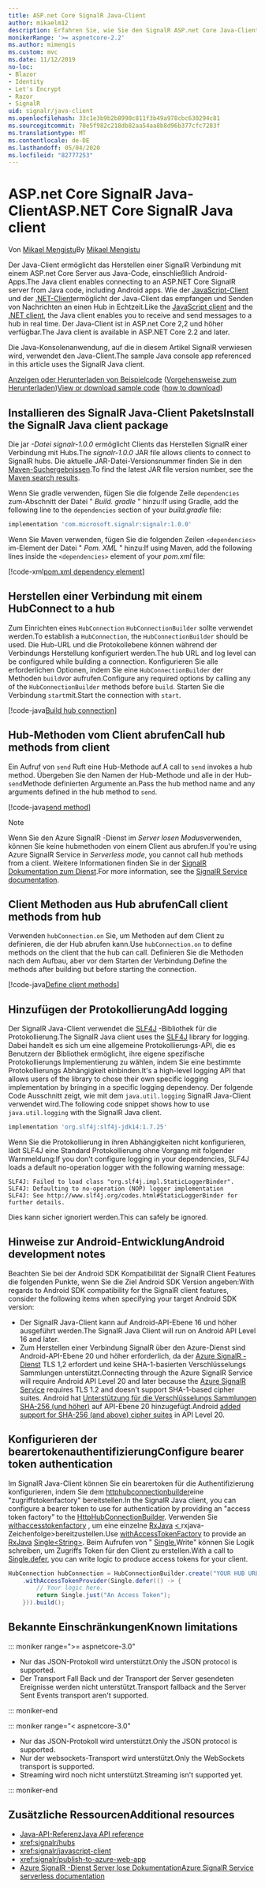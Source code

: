```yaml
---
title: ASP.net Core SignalR Java-Client
author: mikaelm12
description: Erfahren Sie, wie Sie den SignalR ASP.net Core Java-Client verwenden.
monikerRange: '>= aspnetcore-2.2'
ms.author: mimengis
ms.custom: mvc
ms.date: 11/12/2019
no-loc:
- Blazor
- Identity
- Let's Encrypt
- Razor
- SignalR
uid: signalr/java-client
ms.openlocfilehash: 33c1e3b9b2b8990c811f3b49a978cbc630294c81
ms.sourcegitcommit: 70e5f982c218db82aa54aa8b8d96b377cfc7283f
ms.translationtype: MT
ms.contentlocale: de-DE
ms.lasthandoff: 05/04/2020
ms.locfileid: "82777253"
---
```

# <a name="aspnet-core-signalr-java-client"></a><span data-ttu-id="25514-103">ASP.net Core SignalR Java-Client</span><span class="sxs-lookup"><span data-stu-id="25514-103">ASP.NET Core SignalR Java client</span></span>

<span data-ttu-id="25514-104">Von [Mikael Mengistu](https://twitter.com/MikaelM_12)</span><span class="sxs-lookup"><span data-stu-id="25514-104">By [Mikael Mengistu](https://twitter.com/MikaelM_12)</span></span>

<span data-ttu-id="25514-105">Der Java-Client ermöglicht das Herstellen einer SignalR Verbindung mit einem ASP.net Core Server aus Java-Code, einschließlich Android-Apps.</span><span class="sxs-lookup"><span data-stu-id="25514-105">The Java client enables connecting to an ASP.NET Core SignalR server from Java code, including Android apps.</span></span> <span data-ttu-id="25514-106">Wie der [JavaScript-Client](xref:signalr/javascript-client) und der [.NET-Client](xref:signalr/dotnet-client)ermöglicht der Java-Client das empfangen und Senden von Nachrichten an einen Hub in Echtzeit.</span><span class="sxs-lookup"><span data-stu-id="25514-106">Like the [JavaScript client](xref:signalr/javascript-client) and the [.NET client](xref:signalr/dotnet-client), the Java client enables you to receive and send messages to a hub in real time.</span></span> <span data-ttu-id="25514-107">Der Java-Client ist in ASP.net Core 2,2 und höher verfügbar.</span><span class="sxs-lookup"><span data-stu-id="25514-107">The Java client is available in ASP.NET Core 2.2 and later.</span></span>

<span data-ttu-id="25514-108">Die Java-Konsolenanwendung, auf die in diesem Artikel SignalR verwiesen wird, verwendet den Java-Client.</span><span class="sxs-lookup"><span data-stu-id="25514-108">The sample Java console app referenced in this article uses the SignalR Java client.</span></span>

<span data-ttu-id="25514-109">[Anzeigen oder Herunterladen von Beispielcode](https://github.com/dotnet/AspNetCore.Docs/tree/master/aspnetcore/signalr/java-client/sample) ([Vorgehensweise zum Herunterladen](xref:index#how-to-download-a-sample))</span><span class="sxs-lookup"><span data-stu-id="25514-109">[View or download sample code](https://github.com/dotnet/AspNetCore.Docs/tree/master/aspnetcore/signalr/java-client/sample) ([how to download](xref:index#how-to-download-a-sample))</span></span>

## <a name="install-the-signalr-java-client-package"></a><span data-ttu-id="25514-110">Installieren des SignalR Java-Client Pakets</span><span class="sxs-lookup"><span data-stu-id="25514-110">Install the SignalR Java client package</span></span>

<span data-ttu-id="25514-111">Die jar *-Datei signalr-1.0.0* ermöglicht Clients das Herstellen SignalR einer Verbindung mit Hubs.</span><span class="sxs-lookup"><span data-stu-id="25514-111">The *signalr-1.0.0* JAR file allows clients to connect to SignalR hubs.</span></span> <span data-ttu-id="25514-112">Die aktuelle JAR-Datei-Versionsnummer finden Sie in den [Maven-Suchergebnissen](https://search.maven.org/search?q=g:com.microsoft.signalr%20AND%20a:signalr).</span><span class="sxs-lookup"><span data-stu-id="25514-112">To find the latest JAR file version number, see the [Maven search results](https://search.maven.org/search?q=g:com.microsoft.signalr%20AND%20a:signalr).</span></span>

<span data-ttu-id="25514-113">Wenn Sie gradle verwenden, fügen Sie die folgende Zeile `dependencies` zum-Abschnitt der Datei " *Build. gradle* " hinzu:</span><span class="sxs-lookup"><span data-stu-id="25514-113">If using Gradle, add the following line to the `dependencies` section of your *build.gradle* file:</span></span>

```gradle
implementation 'com.microsoft.signalr:signalr:1.0.0'
```

<span data-ttu-id="25514-114">Wenn Sie Maven verwenden, fügen Sie die folgenden Zeilen `<dependencies>` im-Element der Datei " *Pom. XML* " hinzu:</span><span class="sxs-lookup"><span data-stu-id="25514-114">If using Maven, add the following lines inside the `<dependencies>` element of your *pom.xml* file:</span></span>

[!code-xml[pom.xml dependency element](java-client/sample/pom.xml?name=snippet_dependencyElement)]

## <a name="connect-to-a-hub"></a><span data-ttu-id="25514-115">Herstellen einer Verbindung mit einem Hub</span><span class="sxs-lookup"><span data-stu-id="25514-115">Connect to a hub</span></span>

<span data-ttu-id="25514-116">Zum Einrichten eines `HubConnection` `HubConnectionBuilder` sollte verwendet werden.</span><span class="sxs-lookup"><span data-stu-id="25514-116">To establish a `HubConnection`, the `HubConnectionBuilder` should be used.</span></span> <span data-ttu-id="25514-117">Die Hub-URL und die Protokollebene können während der Verbindungs Herstellung konfiguriert werden.</span><span class="sxs-lookup"><span data-stu-id="25514-117">The hub URL and log level can be configured while building a connection.</span></span> <span data-ttu-id="25514-118">Konfigurieren Sie alle erforderlichen Optionen, indem Sie eine `HubConnectionBuilder` der Methoden `build`vor aufrufen.</span><span class="sxs-lookup"><span data-stu-id="25514-118">Configure any required options by calling any of the `HubConnectionBuilder` methods before `build`.</span></span> <span data-ttu-id="25514-119">Starten Sie die Verbindung `start`mit.</span><span class="sxs-lookup"><span data-stu-id="25514-119">Start the connection with `start`.</span></span>

[!code-java[Build hub connection](java-client/sample/src/main/java/Chat.java?range=16-17)]

## <a name="call-hub-methods-from-client"></a><span data-ttu-id="25514-120">Hub-Methoden vom Client abrufen</span><span class="sxs-lookup"><span data-stu-id="25514-120">Call hub methods from client</span></span>

<span data-ttu-id="25514-121">Ein Aufruf von `send` Ruft eine Hub-Methode auf.</span><span class="sxs-lookup"><span data-stu-id="25514-121">A call to `send` invokes a hub method.</span></span> <span data-ttu-id="25514-122">Übergeben Sie den Namen der Hub-Methode und alle in der Hub- `send`Methode definierten Argumente an.</span><span class="sxs-lookup"><span data-stu-id="25514-122">Pass the hub method name and any arguments defined in the hub method to `send`.</span></span>

[!code-java[send method](java-client/sample/src/main/java/Chat.java?range=28)]

> [!NOTE]
> <span data-ttu-id="25514-123">Wenn Sie den Azure SignalR -Dienst im *Server losen Modus*verwenden, können Sie keine hubmethoden von einem Client aus abrufen.</span><span class="sxs-lookup"><span data-stu-id="25514-123">If you're using Azure SignalR Service in *Serverless mode*, you cannot call hub methods from a client.</span></span> <span data-ttu-id="25514-124">Weitere Informationen finden Sie in der [ SignalR Dokumentation zum Dienst](/azure/azure-signalr/signalr-concept-serverless-development-config).</span><span class="sxs-lookup"><span data-stu-id="25514-124">For more information, see the [SignalR Service documentation](/azure/azure-signalr/signalr-concept-serverless-development-config).</span></span>

## <a name="call-client-methods-from-hub"></a><span data-ttu-id="25514-125">Client Methoden aus Hub abrufen</span><span class="sxs-lookup"><span data-stu-id="25514-125">Call client methods from hub</span></span>

<span data-ttu-id="25514-126">Verwenden `hubConnection.on` Sie, um Methoden auf dem Client zu definieren, die der Hub abrufen kann.</span><span class="sxs-lookup"><span data-stu-id="25514-126">Use `hubConnection.on` to define methods on the client that the hub can call.</span></span> <span data-ttu-id="25514-127">Definieren Sie die Methoden nach dem Aufbau, aber vor dem Starten der Verbindung.</span><span class="sxs-lookup"><span data-stu-id="25514-127">Define the methods after building but before starting the connection.</span></span>

[!code-java[Define client methods](java-client/sample/src/main/java/Chat.java?range=19-21)]

## <a name="add-logging"></a><span data-ttu-id="25514-128">Hinzufügen der Protokollierung</span><span class="sxs-lookup"><span data-stu-id="25514-128">Add logging</span></span>

<span data-ttu-id="25514-129">Der SignalR Java-Client verwendet die [SLF4J](https://www.slf4j.org/) -Bibliothek für die Protokollierung.</span><span class="sxs-lookup"><span data-stu-id="25514-129">The SignalR Java client uses the [SLF4J](https://www.slf4j.org/) library for logging.</span></span> <span data-ttu-id="25514-130">Dabei handelt es sich um eine allgemeine Protokollierungs-API, die es Benutzern der Bibliothek ermöglicht, ihre eigene spezifische Protokollierungs Implementierung zu wählen, indem Sie eine bestimmte Protokollierungs Abhängigkeit einbinden.</span><span class="sxs-lookup"><span data-stu-id="25514-130">It's a high-level logging API that allows users of the library to chose their own specific logging implementation by bringing in a specific logging dependency.</span></span> <span data-ttu-id="25514-131">Der folgende Code Ausschnitt zeigt, wie mit dem `java.util.logging` SignalR Java-Client verwendet wird.</span><span class="sxs-lookup"><span data-stu-id="25514-131">The following code snippet shows how to use `java.util.logging` with the SignalR Java client.</span></span>

```gradle
implementation 'org.slf4j:slf4j-jdk14:1.7.25'
```

<span data-ttu-id="25514-132">Wenn Sie die Protokollierung in ihren Abhängigkeiten nicht konfigurieren, lädt SLF4J eine Standard Protokollierung ohne Vorgang mit folgender Warnmeldung:</span><span class="sxs-lookup"><span data-stu-id="25514-132">If you don't configure logging in your dependencies, SLF4J loads a default no-operation logger with the following warning message:</span></span>

```
SLF4J: Failed to load class "org.slf4j.impl.StaticLoggerBinder".
SLF4J: Defaulting to no-operation (NOP) logger implementation
SLF4J: See http://www.slf4j.org/codes.html#StaticLoggerBinder for further details.
```

<span data-ttu-id="25514-133">Dies kann sicher ignoriert werden.</span><span class="sxs-lookup"><span data-stu-id="25514-133">This can safely be ignored.</span></span>

## <a name="android-development-notes"></a><span data-ttu-id="25514-134">Hinweise zur Android-Entwicklung</span><span class="sxs-lookup"><span data-stu-id="25514-134">Android development notes</span></span>

<span data-ttu-id="25514-135">Beachten Sie bei der Android SDK Kompatibilität der SignalR Client Features die folgenden Punkte, wenn Sie die Ziel Android SDK Version angeben:</span><span class="sxs-lookup"><span data-stu-id="25514-135">With regards to Android SDK compatibility for the SignalR client features, consider the following items when specifying your target Android SDK version:</span></span>

* <span data-ttu-id="25514-136">Der SignalR Java-Client kann auf Android-API-Ebene 16 und höher ausgeführt werden.</span><span class="sxs-lookup"><span data-stu-id="25514-136">The SignalR Java Client will run on Android API Level 16 and later.</span></span>
* <span data-ttu-id="25514-137">Zum Herstellen einer Verbindung SignalR über den Azure-Dienst sind Android-API-Ebene 20 und höher erforderlich, da der [Azure SignalR -Dienst](/azure/azure-signalr/signalr-overview) TLS 1,2 erfordert und keine SHA-1-basierten Verschlüsselungs Sammlungen unterstützt.</span><span class="sxs-lookup"><span data-stu-id="25514-137">Connecting through the Azure SignalR Service will require Android API Level 20 and later because the [Azure SignalR Service](/azure/azure-signalr/signalr-overview) requires TLS 1.2 and doesn't support SHA-1-based cipher suites.</span></span> <span data-ttu-id="25514-138">Android hat [Unterstützung für die Verschlüsselungs Sammlungen SHA-256 (und höher)](https://developer.android.com/reference/javax/net/ssl/SSLSocket) auf API-Ebene 20 hinzugefügt.</span><span class="sxs-lookup"><span data-stu-id="25514-138">Android [added support for SHA-256 (and above) cipher suites](https://developer.android.com/reference/javax/net/ssl/SSLSocket) in API Level 20.</span></span>

## <a name="configure-bearer-token-authentication"></a><span data-ttu-id="25514-139">Konfigurieren der bearertokenauthentifizierung</span><span class="sxs-lookup"><span data-stu-id="25514-139">Configure bearer token authentication</span></span>

<span data-ttu-id="25514-140">Im SignalR Java-Client können Sie ein bearertoken für die Authentifizierung konfigurieren, indem Sie dem [httphubconnectionbuilder](/java/api/com.microsoft.signalr._http_hub_connection_builder?view=aspnet-signalr-java)eine "zugriffstokenfactory" bereitstellen.</span><span class="sxs-lookup"><span data-stu-id="25514-140">In the SignalR Java client, you can configure a bearer token to use for authentication by providing an "access token factory" to the [HttpHubConnectionBuilder](/java/api/com.microsoft.signalr._http_hub_connection_builder?view=aspnet-signalr-java).</span></span> <span data-ttu-id="25514-141">Verwenden Sie [withaccesstokenfactory](/java/api/com.microsoft.signalr._http_hub_connection_builder.withaccesstokenprovider?view=aspnet-signalr-java#com_microsoft_signalr__http_hub_connection_builder_withAccessTokenProvider_Single_String__) , um eine einzelne [RxJava](https://github.com/ReactiveX/RxJava) [\< ](https://reactivex.io/documentation/single.html)rxjava-Zeichenfolge>bereitzustellen.</span><span class="sxs-lookup"><span data-stu-id="25514-141">Use [withAccessTokenFactory](/java/api/com.microsoft.signalr._http_hub_connection_builder.withaccesstokenprovider?view=aspnet-signalr-java#com_microsoft_signalr__http_hub_connection_builder_withAccessTokenProvider_Single_String__) to provide an [RxJava](https://github.com/ReactiveX/RxJava) [Single\<String>](https://reactivex.io/documentation/single.html).</span></span> <span data-ttu-id="25514-142">Beim Aufrufen von " [Single.](https://reactivex.io/RxJava/javadoc/io/reactivex/Single.html#defer-java.util.concurrent.Callable-)Write" können Sie Logik schreiben, um Zugriffs Token für den Client zu erstellen.</span><span class="sxs-lookup"><span data-stu-id="25514-142">With a call to [Single.defer](https://reactivex.io/RxJava/javadoc/io/reactivex/Single.html#defer-java.util.concurrent.Callable-), you can write logic to produce access tokens for your client.</span></span>

```java
HubConnection hubConnection = HubConnectionBuilder.create("YOUR HUB URL HERE")
    .withAccessTokenProvider(Single.defer(() -> {
        // Your logic here.
        return Single.just("An Access Token");
    })).build();
```

## <a name="known-limitations"></a><span data-ttu-id="25514-143">Bekannte Einschränkungen</span><span class="sxs-lookup"><span data-stu-id="25514-143">Known limitations</span></span>

::: moniker range=">= aspnetcore-3.0"

* <span data-ttu-id="25514-144">Nur das JSON-Protokoll wird unterstützt.</span><span class="sxs-lookup"><span data-stu-id="25514-144">Only the JSON protocol is supported.</span></span>
* <span data-ttu-id="25514-145">Der Transport Fall Back und der Transport der Server gesendeten Ereignisse werden nicht unterstützt.</span><span class="sxs-lookup"><span data-stu-id="25514-145">Transport fallback and the Server Sent Events transport aren't supported.</span></span>

::: moniker-end

::: moniker range="< aspnetcore-3.0"

* <span data-ttu-id="25514-146">Nur das JSON-Protokoll wird unterstützt.</span><span class="sxs-lookup"><span data-stu-id="25514-146">Only the JSON protocol is supported.</span></span>
* <span data-ttu-id="25514-147">Nur der websockets-Transport wird unterstützt.</span><span class="sxs-lookup"><span data-stu-id="25514-147">Only the WebSockets transport is supported.</span></span>
* <span data-ttu-id="25514-148">Streaming wird noch nicht unterstützt.</span><span class="sxs-lookup"><span data-stu-id="25514-148">Streaming isn't supported yet.</span></span>

::: moniker-end

## <a name="additional-resources"></a><span data-ttu-id="25514-149">Zusätzliche Ressourcen</span><span class="sxs-lookup"><span data-stu-id="25514-149">Additional resources</span></span>

* [<span data-ttu-id="25514-150">Java-API-Referenz</span><span class="sxs-lookup"><span data-stu-id="25514-150">Java API reference</span></span>](/java/api/com.microsoft.signalr?view=aspnet-signalr-java)
* <xref:signalr/hubs>
* <xref:signalr/javascript-client>
* <xref:signalr/publish-to-azure-web-app>
* <span data-ttu-id="25514-151">[Azure SignalR -Dienst Server lose Dokumentation](/azure/azure-signalr/signalr-concept-serverless-development-config)</span><span class="sxs-lookup"><span data-stu-id="25514-151">[Azure SignalR Service serverless documentation](/azure/azure-signalr/signalr-concept-serverless-development-config)</span></span>
